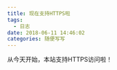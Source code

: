 ```yaml
---
title: 现在支持HTTPS啦
tags:
  - 日志
date: 2018-06-11 14:46:02
categories: 随便写写
---
```


从今天开始，本站支持HTTPS访问啦！

